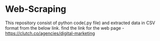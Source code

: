 # Web-Scraping

This repository consist of python code(.py file) and extracted data in CSV format from the below link.
find the link for the web page - https://clutch.co/agencies/digital-marketing
